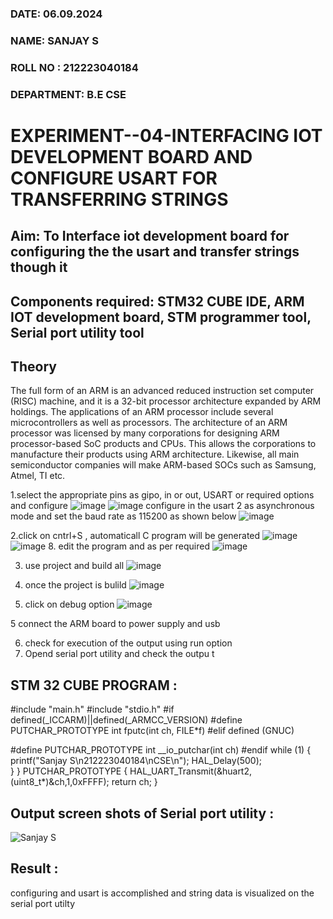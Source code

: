 
###  DATE: 06.09.2024

###  NAME: SANJAY S
###  ROLL NO : 212223040184
###  DEPARTMENT: B.E CSE

# EXPERIMENT--04-INTERFACING IOT DEVELOPMENT BOARD AND CONFIGURE USART FOR TRANSFERRING STRINGS 
## Aim: To Interface iot development board for configuring the the usart and transfer strings though it 
## Components required: STM32 CUBE IDE, ARM IOT development board,  STM programmer tool, Serial port utility tool 
## Theory 
The full form of an ARM is an advanced reduced instruction set computer (RISC) machine, and it is a 32-bit processor architecture expanded by ARM holdings. The applications of an ARM processor include several microcontrollers as well as processors. The architecture of an ARM processor was licensed by many corporations for designing ARM processor-based SoC products and CPUs. This allows the corporations to manufacture their products using ARM architecture. Likewise, all main semiconductor companies will make ARM-based SOCs such as Samsung, Atmel, TI etc.


1.select the appropriate pins as gipo, in or out, USART or required options and configure 
![image](https://user-images.githubusercontent.com/36288975/226189403-f7179f1a-3eae-4637-826b-ab4ec35ba1e1.png)
![image](https://user-images.githubusercontent.com/36288975/226189425-2b2414ce-49b3-4b61-a260-c658cb2e4152.png)
configure in the usart 2 as asynchronous mode and set the baud rate as 115200 as shown below 
![image](https://user-images.githubusercontent.com/36288975/234776631-d6a84ef4-904c-4eac-98ed-ab6253e9379c.png)

  
2.click on cntrl+S , automaticall C program will be generated 
![image](https://user-images.githubusercontent.com/36288975/226189443-8b43451d-0b14-47e4-a20b-cc09c6ad8458.png)
![image](https://user-images.githubusercontent.com/36288975/226189450-85ffa969-2ffb-4788-81e5-72d60fdda0f1.png)
8. edit the program and as per required 
![image](https://user-images.githubusercontent.com/36288975/226189461-a573e62f-a109-4631-a250-a20925758fe0.png)

3. use project and build all 
![image](https://user-images.githubusercontent.com/36288975/226189554-3f7101ac-3f41-48fc-abc7-480bd6218dec.png)
10. once the project is bulild 
![image](https://user-images.githubusercontent.com/36288975/226189577-c61cc1eb-3990-4968-8aa6-aefffc766b70.png)

4. click on debug option 
![image](https://user-images.githubusercontent.com/36288975/226189625-37daa9a3-62e9-42b5-a5ce-2ac63345905b.png)

5 connect the  ARM board to power supply and usb 


6. check for execution of the output using run option
7. Opend serial port utility and check the outpu t



## STM 32 CUBE PROGRAM :

#include "main.h"
#include "stdio.h"
#if defined(_ICCARM)||defined(_ARMCC_VERSION)
#define PUTCHAR_PROTOTYPE int fputc(int ch, FILE*f)
#elif defined (GNUC)

#define PUTCHAR_PROTOTYPE int __io_putchar(int ch)
#endif
 while (1)
  {
	  printf("Sanjay S\n212223040184\nCSE\n");
	  HAL_Delay(500);   
  }
}
PUTCHAR_PROTOTYPE
{
	HAL_UART_Transmit(&huart2,(uint8_t*)&ch,1,0xFFFF);
	return ch;
}

## Output screen shots of Serial port utility   :
 
 ![Sanjay S](https://github.com/scarl-sanjay/-EXPERIMENT--03-INTERFACE-IOT-BOARD-AND-CONFIGURE-USART-TO-TRANSFER-STRINGS-/assets/147120917/90c94587-b6d5-4efb-959d-070e86529d3a)

 
 
## Result :
configuring and usart is accomplished and string data is visualized on the serial port utilty
